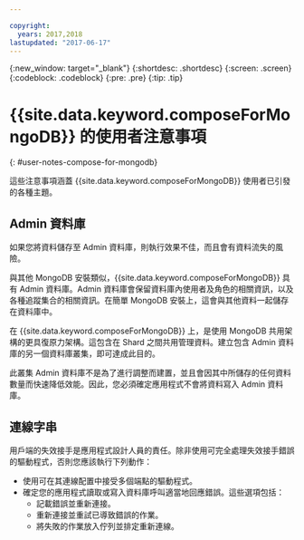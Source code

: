```yaml
---

copyright:
  years: 2017,2018
lastupdated: "2017-06-17"
---
```


{:new_window: target="_blank"}
{:shortdesc: .shortdesc}
{:screen: .screen}
{:codeblock: .codeblock}
{:pre: .pre}
{:tip: .tip}

# {{site.data.keyword.composeForMongoDB}} 的使用者注意事項
{: #user-notes-compose-for-mongodb}

這些注意事項涵蓋 {{site.data.keyword.composeForMongoDB}} 使用者已引發的各種主題。

## Admin 資料庫

如果您將資料儲存至 Admin 資料庫，則執行效果不佳，而且會有資料流失的風險。

與其他 MongoDB 安裝類似，{{site.data.keyword.composeForMongoDB}} 具有 Admin 資料庫。Admin 資料庫會保留資料庫內使用者及角色的相關資訊，以及各種追蹤集合的相關資訊。在簡單 MongoDB 安裝上，這會與其他資料一起儲存在資料庫中。 

在 {{site.data.keyword.composeForMongoDB}} 上，是使用 MongoDB 共用架構的更具復原力架構。這包含在 Shard 之間共用管理資料。建立包含 Admin 資料庫的另一個資料庫叢集，即可達成此目的。

此叢集 Admin 資料庫不是為了進行調整而建置，並且會因其中所儲存的任何資料數量而快速降低效能。因此，您必須確定應用程式不會將資料寫入 Admin 資料庫。

## 連線字串

用戶端的失效接手是應用程式設計人員的責任。除非使用可完全處理失效接手錯誤的驅動程式，否則您應該執行下列動作：

* 使用可在其連線配置中接受多個端點的驅動程式。
* 確定您的應用程式讀取或寫入資料庫呼叫適當地回應錯誤。這些選項包括：
  + 記載錯誤並重新連接。
  + 重新連接並重試已導致錯誤的作業。
  + 將失敗的作業放入佇列並排定重新連線。






